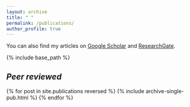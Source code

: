 ```yaml
---
layout: archive
title: " "
permalink: /publications/
author_profile: true
---
```


  You can also find my articles on <u><a href="https://scholar.google.com/citations?user=JkHYiIEAAAAJ">Google Scholar</a></u> and <u><a href="https://www.researchgate.net/profile/Matteo-Rizzuto/research">ResearchGate</a></u>.

<!-- {% include base_path %}

<h2><i>In progress</i></h2>

  {% for post in site.inprogress %}
    {% include archive-single-pub.html %}
  {% endfor %}

<br> -->

{% include base_path %}

<h2><i>Peer reviewed</i></h2>

{% for post in site.publications reversed %}
  {% include archive-single-pub.html %}
{% endfor %}
